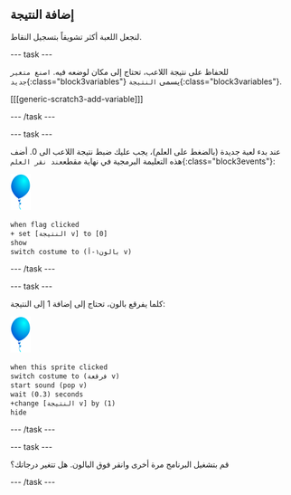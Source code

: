## إضافة النتيجة

لنجعل اللعبة أكثر تشويقاً بتسجيل النقاط.

--- task ---

للحفاظ على نتيجة اللاعب، تحتاج إلى مكان لوضعه فيه. `اصنع متغير جديد`{:class="block3variables"} يسمى `النتيجة`{:class="block3variables"}.

[[[generic-scratch3-add-variable]]]

--- /task ---

--- task ---

عند بدء لعبة جديدة (بالضغط على العلم)، يجب عليك ضبط نتيجة اللاعب الى 0. أضف هذه التعليمة البرمجية في نهاية مقطع`عند نقر العلم`{:class="block3events"}:

![كائن بالون](images/balloon-sprite.png)

```blocks3
when flag clicked
+ set [النتيجة v] to [0]
show
switch costume to (بالون١-أ v)
```

--- /task ---

--- task ---

كلما يفرقع بالون، تحتاج إلى إضافة 1 إلى النتيجة:

![كائن بالون](images/balloon-sprite.png)

```blocks3
when this sprite clicked
switch costume to (فرقعة v)
start sound (pop v)
wait (0.3) seconds
+change [النتيجة v] by (1)
hide
```

--- /task ---

--- task ---

قم بتشغيل البرنامج مرة أخرى وانقر فوق البالون. هل تتغير درجاتك؟

--- /task ---

